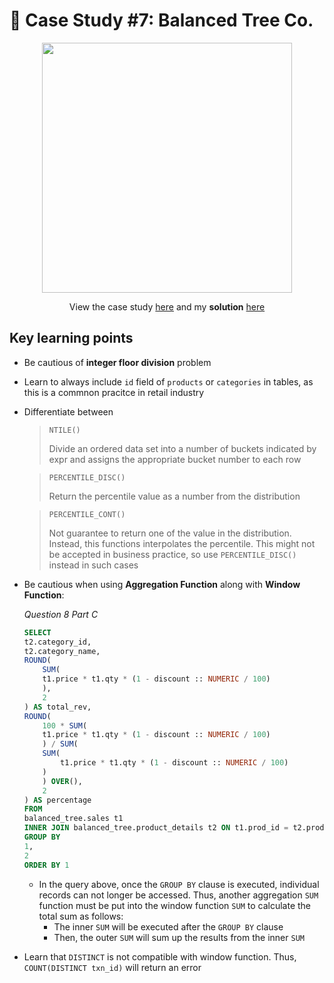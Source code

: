 # 👚 Case Study #7: Balanced Tree Co.
<p align="center">
<img width="400px"  src="https://8weeksqlchallenge.com/images/case-study-designs/7.png" />
</p>

<p align="center">
View the case study <a href="https://8weeksqlchallenge.com/case-study-7/">here</a> and my <b>solution</b> <a href="https://github.com/nguyennhatquan/8-Week-SQL-Challenge/blob/main/Case%20Study%20%237%20-%20Balanced%20Tree%20Clothing%20Co./Answers.md">here</a>
</p>

## **Key learning points**
* Be cautious of **integer floor division** problem
* Learn to always include `id` field of `products` or `categories` in tables, as this is a commnon pracitce in retail industry
* Differentiate between
    > `NTILE()`
    >
    >Divide an ordered data set into a number of buckets indicated by expr and assigns the appropriate bucket number to each row

    >`PERCENTILE_DISC()`
    >
    >Return the percentile value as a number from the distribution

    >`PERCENTILE_CONT()`
    >
    > Not guarantee to return one of the value in the distribution. Instead, this functions interpolates the percentile. This might not be accepted in business practice, so use `PERCENTILE_DISC()` instead in such cases
* Be cautious when using **Aggregation Function** along with **Window Function**:
    
    *Question 8 Part C*
    ````sql
    SELECT
    t2.category_id,
    t2.category_name,
    ROUND(
        SUM(
        t1.price * t1.qty * (1 - discount :: NUMERIC / 100)
        ),
        2
    ) AS total_rev,
    ROUND(
        100 * SUM(
        t1.price * t1.qty * (1 - discount :: NUMERIC / 100)
        ) / SUM(
        SUM(
            t1.price * t1.qty * (1 - discount :: NUMERIC / 100)
        )
        ) OVER(),
        2
    ) AS percentage
    FROM
    balanced_tree.sales t1
    INNER JOIN balanced_tree.product_details t2 ON t1.prod_id = t2.product_id
    GROUP BY
    1,
    2
    ORDER BY 1
    ````

    * In the query above, once the `GROUP BY` clause is executed, individual records can not longer be accessed. Thus, another aggregation `SUM` function must be put into the window function `SUM` to calculate the total sum as follows:
        * The inner `SUM` will be executed after the `GROUP BY` clause
        * Then, the outer `SUM` will sum up the results from the inner `SUM`
* Learn that `DISTINCT` is not compatible with window function. Thus, `COUNT(DISTINCT txn_id)` will return an error